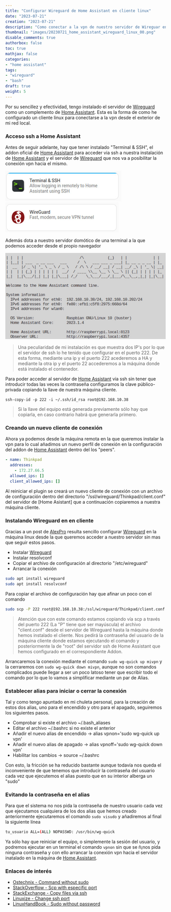 ```yaml
---
title: "Configurar Wireguard de Home Assistant en cliente linux"
date: "2023-07-21"
creation: "2023-07-21"
description: "Como conectar a la vpn de nuestro servidor de Wireguar en Home Assistant desde un cliente en linux."
thumbnail: "images/20230721_home_assistant_wireguard_linux_00.png"
disable_comments: true
authorbox: false
toc: true
mathjax: false
categories:
- "home assistant"
tags:
- "wireguard"
- "bash"
draft: true
weight: 5
---
```

Por su sencillez y efectividad, tengo instalado el servidor de [Wireguard] como un complemento de [Home Assistant]. Esta es la forma de como he configurado un cliente linux para conectarse a la vpn desde el exterior de mi red local.
<!--more-->
### Acceso ssh a Home Assistant
Antes de seguir adelante, hay que tener instalado "Terminal & SSH", el addon oficial de [Home Assistant] para acceder via ssh a nuestra instalación de [Home Assistant] y el servidor de [Wireguard] que nos va a posibilitar la conexión vpn hacia el mismo.

![image-02] ![image-03]

Además dota a nuestro servidor domótico de una terminal a la que podemos acceder desde el propio navegador

![image-01]

> Una peculiaridad de mi instalación es que muestra dos IP's por lo que el servidor de ssh lo he tenido que configurar en el puerto 222. De esta forma, mediante una ip y el puerto 222 acederemos a HA y mediante la otra ip y el puerto 22 accederemos a la máquina donde está instalado el contenedor.

Para poder acceder al servidor de [Home Assistant] via ssh sin tener que introducir todas las veces la contraseña configuramos la clave público-privada copiando la llave de nuestra máquina cliente.

```
ssh-copy-id -p 222 -i ~/.ssh/id_rsa root@192.168.10.38
```

> Si la llave del equipo está generada previamente sólo hay que copiarla, en caso contrario habrá que generarla primero.

### Creando un nuevo cliente de conexión
Ahora ya podemos desde la máquina remota en la que queremos instalar la vpn para lo cual añadimos un nuevo perfil de conexión en la configuración del addon de [Home Assistant] dentro del los "peers".

```yaml
- name: Thinkpad
  addresses:
    - 172.27.66.5
  allowed_ips: []
  client_allowed_ips: []
```

Al reiniciar el plugin se creará un nuevo cliente de conexión con un archivo de configuración dentro del directorio "/ssl/wireguard/Thinkpad/client.conf" del servidor de [Home Asistant] que a continuación copiaremos a nuestra máquina cliente.

### Instalando Wireguard en en cliente
Gracias a un post de [AlexPro] resulta sencillo configurar [Wireguard] en la máquina linux desde la que queremos acceder a nuestro servidor sin mas que seguir estos pasos.

- Instalar [Wireguard]
- Instalar resolvconf
- Copiar el archivo de configuración al directorio "/etc/wireguard"
- Arrancar la conexión

```bash
sudo apt install wireguard
sudo apt install resolvconf
```

Para copiar el archivo de configuración hay que afinar un poco con el comando

```bash
sudo scp -P 222 root@192.168.10.38:/ssl/wireguard/Thinkpad/client.conf /etc/wireguard/mivpn.conf 
```

> Atención que con este comando estamos copiando vía scp a través del puerto 222 (La "P" tiene que ser mayúscula) el archivo "client.conf" desde el servidor de Wireguard hasta la máquina donde hemos instalado el cliente. Nos pedirá la contraseña del usuario de la máquina cliente donde estamos ejecutando el comando y posteriormente la de "root" del servidor ssh de Home Assistant que hemos configurado en el correspondiente Addon.

Arrancaremos la conexión mediante el comando `sudo wg-quick up mivpn` y la cerraremos con `sudo wg-quick down mivpn`, aunque no son comandos complicados puede llegar a ser un poco latoso tener que escribir todo el comando por lo que lo vamos a simplificar mediante un par de Alias.

### Establecer alias para iniciar o cerrar la conexión
Tal y como tengo apuntado en mi chuleta personal, para la creación de estos dos alias, uno para el encendido y otro para el apagado, seguiremos los siguientes pasos.

- Comprobar si existe el archivo ~/.bash_aliases
- Editar el archivo ~/.bashrc si no existe el anterior
- Añadir el nuevo alias de encendido -> alias vpnon='sudo wg-quick up vpn'
- Añadir el nuevo alias de apagado -> alias vpnoff='sudo wg-quick down vpn'
- Habilitar los cambios -> source ~/.bashrc

Con esto, la fricción se ha reducido bastante aunque todavía nos queda el inconveniente de que tenemos que introducir la contraseña del usuario cada vez que ejecutemos el alias puesto que en su interior alberga un "sudo"

### Evitando la contraseña en el alias
Para que el sistema no nos pida la contraseña de nuestro usuario cada vez que ejecutamos cualquiera de los dos alias que hemos creado anteriormente ejecutaremos el comando `sudo visudo` y añadiremos al final la siguiente línea

```bash
tu_usuario ALL=(ALL) NOPASSWD: /usr/bin/wg-quick
```

Ya sólo hay que reiniciar el equipo, o simplemente la sesión del usuario, y podremos ejecutar en un terminal el comando `vpnon` sin que se ñ¡nos pida ninguna contraseña y con ello arrancar la conexión vpn hacia el servidor inatalado en la máquina de [Home Assistant].

### Enlaces de interés
- [Ostechnix - Command without sudo](https://ostechnix.com/run-particular-commands-without-sudo-password-linux/)
- [StackOverflow - Scp with especific port](https://stackoverflow.com/questions/10341032/scp-with-port-number-specified)
- [StackExchange - Copy files via ssh](https://unix.stackexchange.com/questions/106480/how-to-copy-files-from-one-machine-to-another-using-ssh)
- [Linuxize - Change ssh port](https://linuxize.com/post/how-to-change-ssh-port-in-linux/)
- [LinuxHandBook - Sudo without password](https://linuxhandbook.com/sudo-without-password/)

[Home Assistant]: https://www.home-assistant.io
[Wireguard]: https://www.wireguard.com
[AlexPro]: https://alexpro.sytes.net/cliente-wireguard-linux/

[image-01]: /images/20230721_home_assistant_wireguard_linux_01.jpg
[image-02]: /images/20230721_home_assistant_wireguard_linux_02.jpg
[image-03]: /images/20230721_home_assistant_wireguard_linux_03.jpg
